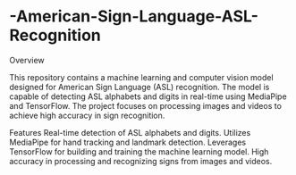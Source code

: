 # -American-Sign-Language-ASL-Recognition
Overview

This repository contains a machine learning and computer vision model designed for American Sign Language (ASL) recognition. The model is capable of detecting ASL alphabets and digits in real-time using MediaPipe and TensorFlow. The project focuses on processing images and videos to achieve high accuracy in sign recognition.

Features
Real-time detection of ASL alphabets and digits.
Utilizes MediaPipe for hand tracking and landmark detection.
Leverages TensorFlow for building and training the machine learning model.
High accuracy in processing and recognizing signs from images and videos.

